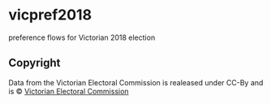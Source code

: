 # vicpref2018
preference flows for Victorian 2018 election

## Copyright
Data from the Victorian Electoral Commission is realeased under CC-By and is © [Victorian Electoral Commission](https://www.vec.vic.gov.au/Legal/Copyright.html)

